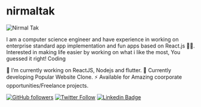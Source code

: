 # nirmaltak

![Nirmal Tak](https://github.com/nirmaltak92/nirmaltak)

I am a computer science engineer and have experience in working on enterprise standard app implementation and fun apps based on React.js 👨‍💻. Interested in making life easier by working on what i like the most, You guessed it right! Coding

🔭 I’m currently working on ReactJS, Nodejs and flutter.
🍔 Currently developing Popular Website Clone.
⚡ Available for Amazing coorporate opportunities/Freelance projects.

[![GitHub followers](https://img.shields.io/github/followers/nirmaltak92?style=social)](https://www.github.com/sriharikapu)
[![Twitter Follow](https://img.shields.io/twitter/follow/nirmal_tak?style=social)](https://www.twitter.com/tak_nirmal)
[![Linkedin Badge](https://img.shields.io/badge/-nirmaltak-blue?style=flat-square&logo=Linkedin&logoColor=white&link=https://www.linkedin.com/in/nirmal-tak-77659657/)](https://www.linkedin.com/in/nirmal-tak-77659657/)
